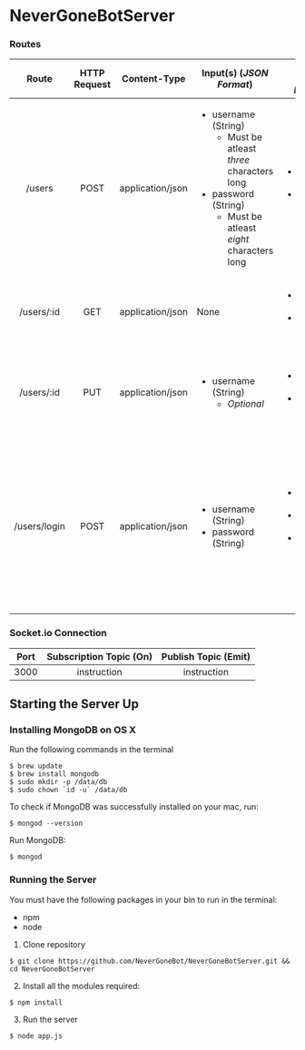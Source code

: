 # NeverGoneBotServer

### Routes

| Route | HTTP Request | Content-Type     | Input(s) (**_JSON Format_**) | Output (**_JSON Format_**) | Description |
| :---: | :----------: | :--------------: | ---------------------------- | -------------------------- | ----------- |
| /users|     POST     | application/json | <ul><li>username (String)<ul><li>Must be atleast _three_ characters long</li></ul></li><li>password (String)<ul><li>Must be atleast _eight_ characters long</li></ul></li></ul> | <ul><li>_id (String)</li><li>username (String)</li></ul> | Create a new user and returns a status code of 201 if successful |
| /users/:id | GET | application/json | None | <ul><li>_id (String)</li><li>username (String)</li></ul> | Get the corresponding user's details from the user ID supplied |
| /users/:id | PUT | application/json | <ul><li>username (String)<ul><li>_Optional_</li></ul></li></ul> | <ul><li>_id (String)</li><li>username (String)</li></ul> | Update the corresponding user's details from the user ID and the fields to update supplied |
| /users/login | POST | application/json | <ul><li>username (String)</li><li>password (String)</li></ul> | <ul><li>status (String)</li><li>message (String)</li><li>userObj (User JSON)</li></ul> | Attempts to authenticate a user based on the username and password provided. Returns a status code of 401 if authorization fails, otherwise it will return a status code of 200 |

### Socket.io Connection

| Port | Subscription Topic (On) | Publish Topic (Emit) | 
| :--: | :----------------: | :-----------: |
| 3000 | instruction | instruction |


## Starting the Server Up

### Installing MongoDB on OS X

Run the following commands in the terminal
```
$ brew update
$ brew install mongodb
$ sudo mkdir -p /data/db
$ sudo chown `id -u` /data/db
```

To check if MongoDB was successfully installed on your mac, run:
```
$ mongod --version
```

Run MongoDB:
```
$ mongod
```

### Running the Server

You must have the following packages in your bin to run in the terminal:
- npm
- node

1) Clone repository
```
$ git clone https://github.com/NeverGoneBot/NeverGoneBotServer.git && cd NeverGoneBotServer
```

2) Install all the modules required:
```
$ npm install
```

3) Run the server
```
$ node app.js
```
